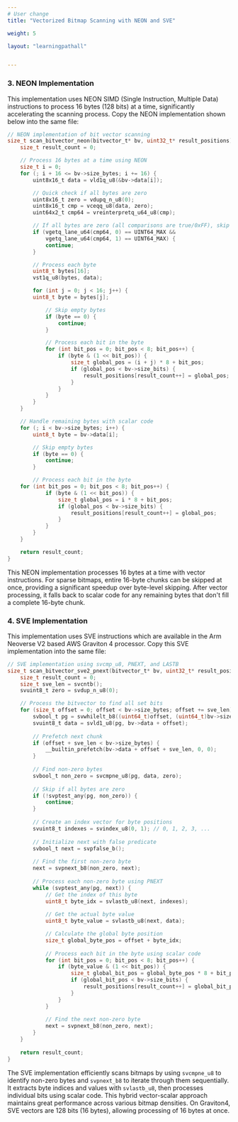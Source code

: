 ```yaml
---
# User change
title: "Vectorized Bitmap Scanning with NEON and SVE"

weight: 5

layout: "learningpathall"


---
```

### 3. NEON Implementation

This implementation uses NEON SIMD (Single Instruction, Multiple Data) instructions to process 16 bytes (128 bits) at a time, significantly accelerating the scanning process. Copy the NEON implementation shown below into the same file:
```c
// NEON implementation of bit vector scanning
size_t scan_bitvector_neon(bitvector_t* bv, uint32_t* result_positions) {
    size_t result_count = 0;

    // Process 16 bytes at a time using NEON
    size_t i = 0;
    for (; i + 16 <= bv->size_bytes; i += 16) {
        uint8x16_t data = vld1q_u8(&bv->data[i]);

        // Quick check if all bytes are zero
        uint8x16_t zero = vdupq_n_u8(0);
        uint8x16_t cmp = vceqq_u8(data, zero);
        uint64x2_t cmp64 = vreinterpretq_u64_u8(cmp);

        // If all bytes are zero (all comparisons are true/0xFF), skip this chunk
        if (vgetq_lane_u64(cmp64, 0) == UINT64_MAX &&
            vgetq_lane_u64(cmp64, 1) == UINT64_MAX) {
            continue;
        }

        // Process each byte
        uint8_t bytes[16];
        vst1q_u8(bytes, data);

        for (int j = 0; j < 16; j++) {
	    uint8_t byte = bytes[j];

            // Skip empty bytes
            if (byte == 0) {
                continue;
            }

            // Process each bit in the byte
            for (int bit_pos = 0; bit_pos < 8; bit_pos++) {
                if (byte & (1 << bit_pos)) {
                    size_t global_pos = (i + j) * 8 + bit_pos;
                    if (global_pos < bv->size_bits) {
                        result_positions[result_count++] = global_pos;
                    }
                }
            }
        }
    }

    // Handle remaining bytes with scalar code
    for (; i < bv->size_bytes; i++) {
        uint8_t byte = bv->data[i];

        // Skip empty bytes
        if (byte == 0) {
            continue;
        }

        // Process each bit in the byte
    for (int bit_pos = 0; bit_pos < 8; bit_pos++) {
            if (byte & (1 << bit_pos)) {
                size_t global_pos = i * 8 + bit_pos;
                if (global_pos < bv->size_bits) {
                    result_positions[result_count++] = global_pos;
                }
            }
        }
    }

    return result_count;
}
```
This NEON implementation processes 16 bytes at a time with vector instructions. For sparse bitmaps, entire 16-byte chunks can be skipped at once, providing a significant speedup over byte-level skipping. After vector processing, it falls back to scalar code for any remaining bytes that don't fill a complete 16-byte chunk.

### 4. SVE Implementation

This implementation uses SVE instructions which are available in the Arm Neoverse V2 based AWS Graviton 4 processor. Copy this SVE implementation into the same file:

```c
// SVE implementation using svcmp_u8, PNEXT, and LASTB
size_t scan_bitvector_sve2_pnext(bitvector_t* bv, uint32_t* result_positions) {
    size_t result_count = 0;
    size_t sve_len = svcntb();
    svuint8_t zero = svdup_n_u8(0);

    // Process the bitvector to find all set bits	
    for (size_t offset = 0; offset < bv->size_bytes; offset += sve_len) {
        svbool_t pg = svwhilelt_b8((uint64_t)offset, (uint64_t)bv->size_bytes);
        svuint8_t data = svld1_u8(pg, bv->data + offset);
        
        // Prefetch next chunk
        if (offset + sve_len < bv->size_bytes) {
            __builtin_prefetch(bv->data + offset + sve_len, 0, 0);
        }
        
        // Find non-zero bytes
        svbool_t non_zero = svcmpne_u8(pg, data, zero);
        
        // Skip if all bytes are zero
        if (!svptest_any(pg, non_zero)) {
            continue;
        }
        
        // Create an index vector for byte positions
        svuint8_t indexes = svindex_u8(0, 1); // 0, 1, 2, 3, ...
        
        // Initialize next with false predicate
        svbool_t next = svpfalse_b();
        
        // Find the first non-zero byte
        next = svpnext_b8(non_zero, next);
        
        // Process each non-zero byte using PNEXT
        while (svptest_any(pg, next)) {
            // Get the index of this byte
            uint8_t byte_idx = svlastb_u8(next, indexes);
            
            // Get the actual byte value
            uint8_t byte_value = svlastb_u8(next, data);

            // Calculate the global byte position
            size_t global_byte_pos = offset + byte_idx;
            
            // Process each bit in the byte using scalar code
            for (int bit_pos = 0; bit_pos < 8; bit_pos++) {
                if (byte_value & (1 << bit_pos)) {
                    size_t global_bit_pos = global_byte_pos * 8 + bit_pos;
                    if (global_bit_pos < bv->size_bits) {
                        result_positions[result_count++] = global_bit_pos;
                    }
                }
            }
            
            // Find the next non-zero byte
            next = svpnext_b8(non_zero, next);
        }
    }
    
    return result_count;
}
```
The SVE implementation efficiently scans bitmaps by using `svcmpne_u8` to identify non-zero bytes and `svpnext_b8` to iterate through them sequentially. It extracts byte indices and values with `svlastb_u8`, then processes individual bits using scalar code. This hybrid vector-scalar approach maintains great performance across various bitmap densities. On Graviton4, SVE vectors are 128 bits (16 bytes), allowing processing of 16 bytes at once. 

